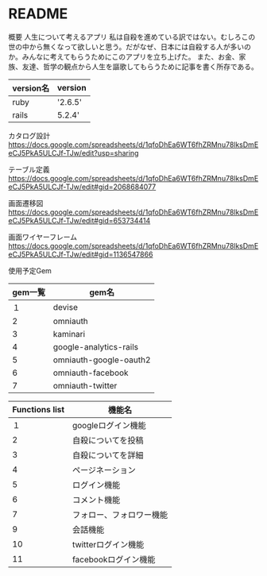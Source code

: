 # README

概要
人生について考えるアプリ
私は自殺を進めている訳ではない。むしろこの世の中から無くなって欲しいと思う。だがなぜ、日本には自殺する人が多いのか。みんなに考えてもらうためにこのアプリを立ち上げた。
また、お金、家族、友達、哲学の観点から人生を謳歌してもらうために記事を書く所存である。



|version名|version|
  |:--|--
  |ruby |'2.6.5'|
  |rails |5.2.4'|



カタログ設計
https://docs.google.com/spreadsheets/d/1qfoDhEa6WT6fhZRMnu78lksDmEeCJ5PkA5ULCJf-TJw/edit?usp=sharing

テーブル定義
https://docs.google.com/spreadsheets/d/1qfoDhEa6WT6fhZRMnu78lksDmEeCJ5PkA5ULCJf-TJw/edit#gid=2068684077

画面遷移図
https://docs.google.com/spreadsheets/d/1qfoDhEa6WT6fhZRMnu78lksDmEeCJ5PkA5ULCJf-TJw/edit#gid=653734414

画面ワイヤーフレーム
https://docs.google.com/spreadsheets/d/1qfoDhEa6WT6fhZRMnu78lksDmEeCJ5PkA5ULCJf-TJw/edit#gid=1136547866

使用予定Gem

|gem一覧|gem名|
  |:--|--
  |１ |devise|
  |2 |omniauth|
  |3|kaminari|
  |4 |google-analytics-rails|
  |5 |omniauth-google-oauth2|
  |6 |omniauth-facebook|
  |7 |omniauth-twitter|






|Functions list|機能名|
  |:--|--
  |１ |googleログイン機能|
  |2 |自殺についてを投稿|
  |3|自殺についてを詳細|
  |4 |ページネーション|
  |5 |ログイン機能|
  |6 |コメント機能|
  |7 |フォロー、フォロワー機能|
  |9 |会話機能|
  |10 |twitterログイン機能|
  |11|facebookログイン機能|
